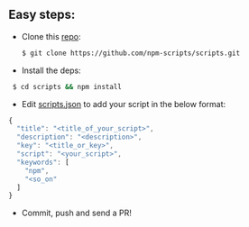 ## Easy steps:

* Clone this [repo](https://github.com/npm-scripts/scripts.git):
  ```sh
  $ git clone https://github.com/npm-scripts/scripts.git
  ```

* Install the deps:
 ```sh
  $ cd scripts && npm install
  ```

* Edit [scripts.json](./scripts.json) to add your script in the below format:

```js
{
  "title": "<title_of_your_script>",
  "description": "<description>",
  "key": "<title_or_key>",
  "script": "<your_script>",
  "keywords": [
    "npm",
    "<so_on"
  ]
}
```

* Commit, push and send a PR!
